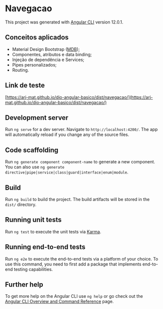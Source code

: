 # Navegacao

This project was generated with [Angular CLI](https://github.com/angular/angular-cli) version 12.0.1.

## Conceitos aplicados

- Material Design Bootstrap ([MDB](https://mdbootstrap.com/docs/b5/angular/));
- Componentes, atributos e data binding;
- Injeção de dependência e Services;
- Pipes personalizados;
- Routing.

## Link de teste

[https://arj-mat.github.io/dio-angular-basico/dist/navegacao/](https://arj-mat.github.io/dio-angular-basico/dist/navegacao/)

## Development server

Run `ng serve` for a dev server. Navigate to `http://localhost:4200/`. The app will automatically reload if you change any of the source files.

## Code scaffolding

Run `ng generate component component-name` to generate a new component. You can also use `ng generate directive|pipe|service|class|guard|interface|enum|module`.

## Build

Run `ng build` to build the project. The build artifacts will be stored in the `dist/` directory.

## Running unit tests

Run `ng test` to execute the unit tests via [Karma](https://karma-runner.github.io).

## Running end-to-end tests

Run `ng e2e` to execute the end-to-end tests via a platform of your choice. To use this command, you need to first add a package that implements end-to-end testing capabilities.

## Further help

To get more help on the Angular CLI use `ng help` or go check out the [Angular CLI Overview and Command Reference](https://angular.io/cli) page.
